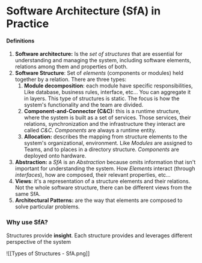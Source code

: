 # Software Architecture (SfA) in Practice
#### Definitions
1. **Software architecture:** Is the *set of structures* that are essential for understanding and managing the system, including software elements, relations among them and properties of both.
2.  **Software Structure**: Set of *elements* (components or modules) held together by a relation. There are three types:
	1. **Module decomposition**: each module have specific responsibilities, Like database, business rules, interface, etc... You can aggregate it in layers. This type of structures is static. The focus is how the system's functionality and the team are divided.
	2. **Component-and-Connector (C&C):** this is a runtime structure, where the system is built as a set of services. Those services, their relations, synchronization and the infrastructure they interact are called *C&C*. *Components* are always a runtime entity.
	3. **Allocation:** describes the mapping from structure elements to the system's organizational,  environment. Like *Modules* are assigned to Teams, and to places in a directory structure. *Components* are deployed onto hardware.
3. **Abstraction:** a *SfA* is an *Abstraction* because omits information that isn't important for understanding the system. How *Elements* interact (through *interfaces*), how are composed, their relevant properties, etc...
4. **Views**: it's a representation of a structure elements and their relations. Not the whole software structure, there can be different views from the same SfA.
5. **Architectural Patterns:** are the way that elements are composed to solve particular problems.

<div style="page-break-after: always;"></div>

### Why use SfA?
Structures provide **insight**. Each structure provides and leverages different perspective of the system

![[Types of Structures - SfA.png]]